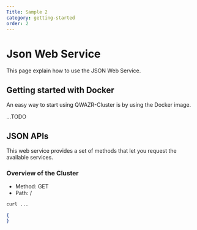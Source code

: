 ```yaml
---
Title: Sample 2
category: getting-started
order: 2
---
```

Json Web Service
================

This page explain how to use the JSON Web Service.

Getting started with Docker
---------------------------

An easy way to start using QWAZR-Cluster is by using the Docker image.

...TODO

JSON APIs
----------

This web service provides a set of methods that let you request the available services.

### Overview of the Cluster

- Method: GET
- Path: /

```bash
curl ...
```

```json
{
}
```
